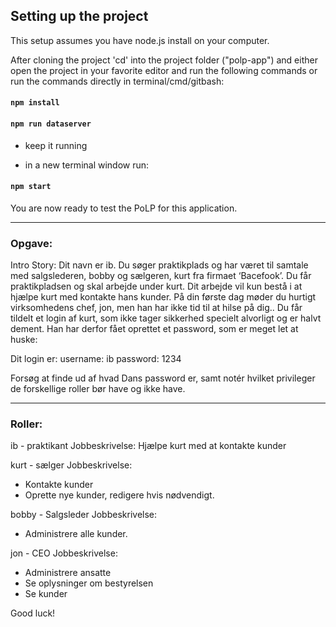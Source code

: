 ## Setting up the project

This setup assumes you have node.js install on your computer.

After cloning the project 'cd' into the project folder ("polp-app") and either open the project in your favorite editor and run the following commands or run the commands directly in terminal/cmd/gitbash:

#### `npm install`

#### `npm run dataserver`
- keep it running

- in a new terminal window run:
#### `npm start`

You are now ready to test the PoLP for this application.

---

### Opgave:

Intro Story:
Dit navn er ib. Du søger praktikplads og har været til samtale med salgslederen, bobby og sælgeren, kurt fra firmaet ‘Bacefook’. Du får praktikpladsen og skal arbejde under kurt. Dit arbejde vil kun bestå i at hjælpe kurt med kontakte hans kunder. På din første dag møder du hurtigt virksomhedens chef, jon, men han har ikke tid til at hilse på dig.. Du får tildelt et login af kurt, som ikke tager sikkerhed specielt alvorligt og er halvt dement. Han har derfor fået oprettet et password, som er meget let at huske:

Dit login er:
username: ib
password: 1234

Forsøg at finde ud af hvad Dans password er, samt notér hvilket privileger de forskellige roller bør have og ikke have.

---

### Roller:

ib - praktikant
Jobbeskrivelse: 
Hjælpe kurt med at kontakte kunder

kurt - sælger
Jobbeskrivelse:
- Kontakte kunder
- Oprette nye kunder, redigere hvis nødvendigt.

bobby - Salgsleder
Jobbeskrivelse:
- Administrere alle kunder.

jon - CEO
Jobbeskrivelse:
- Administrere ansatte
- Se oplysninger om bestyrelsen
- Se kunder


Good luck!
